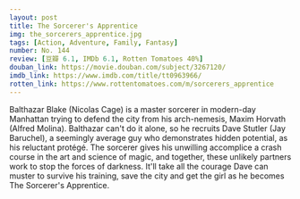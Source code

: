 ```yaml
---
layout: post 
title: The Sorcerer's Apprentice
img: the_sorcerers_apprentice.jpg
tags: [Action, Adventure, Family, Fantasy]
number: No. 144
review: [豆瓣 6.1, IMDb 6.1, Rotten Tomatoes 40%]
douban_link: https://movie.douban.com/subject/3267120/
imdb_link: https://www.imdb.com/title/tt0963966/
rotten_link: https://www.rottentomatoes.com/m/sorcerers_apprentice
---
```


Balthazar Blake (Nicolas Cage) is a master sorcerer in modern-day Manhattan trying to defend the city from his arch-nemesis, Maxim Horvath (Alfred Molina). Balthazar can't do it alone, so he recruits Dave Stutler (Jay Baruchel), a seemingly average guy who demonstrates hidden potential, as his reluctant protégé. The sorcerer gives his unwilling accomplice a crash course in the art and science of magic, and together, these unlikely partners work to stop the forces of darkness. It'll take all the courage Dave can muster to survive his training, save the city and get the girl as he becomes The Sorcerer's Apprentice.